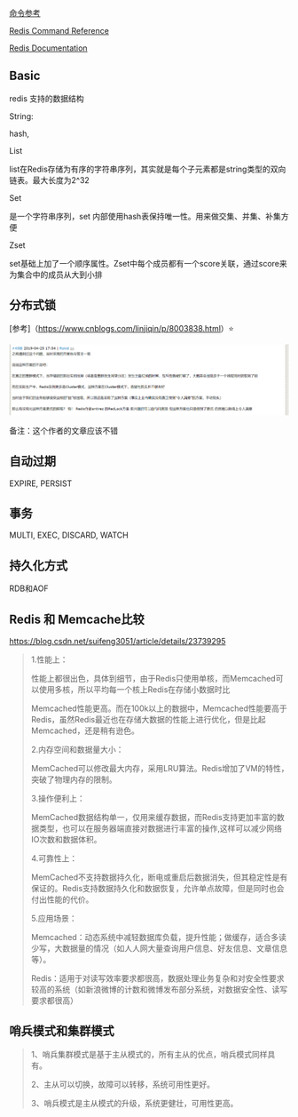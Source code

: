 [命令参考](<http://redisdoc.com/hash/index.html#>)

[Redis Command Reference](http://redis.io/commands) 

 [Redis Documentation](http://redis.io/documentation) 

## Basic

redis 支持的数据结构

String:

hash, 

List

list在Redis存储为有序的字符串序列，其实就是每个子元素都是string类型的双向链表。最大长度为2^32

Set

 是一个字符串序列，set 内部使用hash表保持唯一性。用来做交集、并集、补集方便

Zset

set基础上加了一个顺序属性。Zset中每个成员都有一个score关联，通过score来为集合中的成员从大到小排

## 分布式锁

[参考]（<https://www.cnblogs.com/linjiqin/p/8003838.html>）​ :star:

![1556493281120](..\image\1556493281120.png)

备注：这个作者的文章应该不错

## 自动过期

EXPIRE, PERSIST

## 事务

MULTI, EXEC, DISCARD, WATCH

## 持久化方式

RDB和AOF

## Redis 和 Memcache比较

<https://blog.csdn.net/suifeng3051/article/details/23739295>

> 1.性能上：
>
> ​     性能上都很出色，具体到细节，由于Redis只使用单核，而Memcached可以使用多核，所以平均每一个核上Redis在存储小数据时比
>
> Memcached性能更高。而在100k以上的数据中，Memcached性能要高于Redis，虽然Redis最近也在存储大数据的性能上进行优化，但是比起 Memcached，还是稍有逊色。
>
> 2.内存空间和数据量大小：
>
> ​     MemCached可以修改最大内存，采用LRU算法。Redis增加了VM的特性，突破了物理内存的限制。
>
> 3.操作便利上：
>
> ​     MemCached数据结构单一，仅用来缓存数据，而Redis支持更加丰富的数据类型，也可以在服务器端直接对数据进行丰富的操作,这样可以减少网络IO次数和数据体积。 
>
> 4.可靠性上：
>
> ​     MemCached不支持数据持久化，断电或重启后数据消失，但其稳定性是有保证的。Redis支持数据持久化和数据恢复，允许单点故障，但是同时也会付出性能的代价。
>
> 5.应用场景：
>
> ​     Memcached：动态系统中减轻数据库负载，提升性能；做缓存，适合多读少写，大数据量的情况（如人人网大量查询用户信息、好友信息、文章信息等）。
>
> ​     Redis：适用于对读写效率要求都很高，数据处理业务复杂和对安全性要求较高的系统（如新浪微博的计数和微博发布部分系统，对数据安全性、读写要求都很高）

## 哨兵模式和集群模式

>  1、哨兵集群模式是基于主从模式的，所有主从的优点，哨兵模式同样具有。
>
>  2、主从可以切换，故障可以转移，系统可用性更好。
>
>  3、哨兵模式是主从模式的升级，系统更健壮，可用性更高。  

